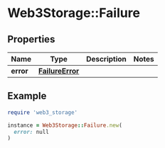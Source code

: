 # Web3Storage::Failure

## Properties

| Name | Type | Description | Notes |
| ---- | ---- | ----------- | ----- |
| **error** | [**FailureError**](FailureError.md) |  |  |

## Example

```ruby
require 'web3_storage'

instance = Web3Storage::Failure.new(
  error: null
)
```

